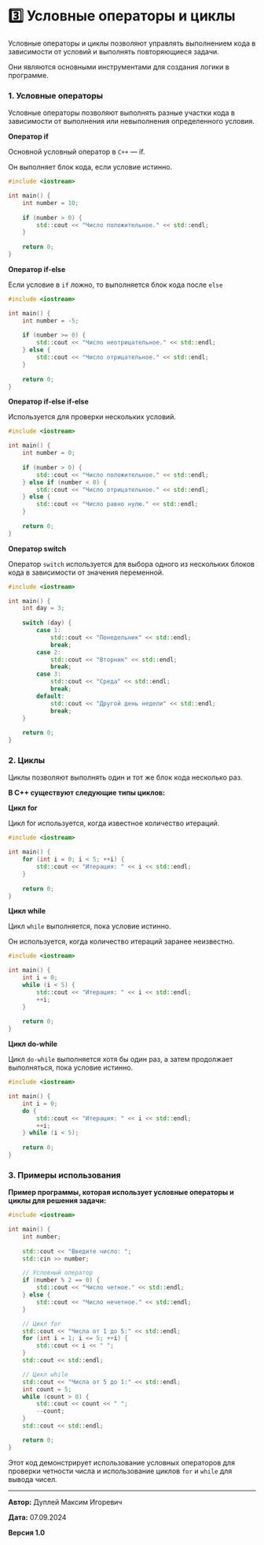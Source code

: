 # 3️⃣ Условные операторы и циклы

Условные операторы и циклы позволяют управлять выполнением кода в зависимости от условий и выполнять повторяющиеся задачи.

Они являются основными инструментами для создания логики в программе.

### 1. Условные операторы

Условные операторы позволяют выполнять разные участки кода в зависимости от выполнения или невыполнения определенного условия.

**Оператор if**

Основной условный оператор в `C++` — if.

Он выполняет блок кода, если условие истинно.

```cpp
#include <iostream>

int main() {
    int number = 10;
    
    if (number > 0) {
        std::cout << "Число положительное." << std::endl;
    }
    
    return 0;
}
```

**Оператор if-else**

Если условие в `if` ложно, то выполняется блок кода после `else`

```cpp
#include <iostream>

int main() {
    int number = -5;
    
    if (number >= 0) {
        std::cout << "Число неотрицательное." << std::endl;
    } else {
        std::cout << "Число отрицательное." << std::endl;
    }
    
    return 0;
}
```

**Оператор if-else if-else**

Используется для проверки нескольких условий.

```cpp
#include <iostream>

int main() {
    int number = 0;
    
    if (number > 0) {
        std::cout << "Число положительное." << std::endl;
    } else if (number < 0) {
        std::cout << "Число отрицательное." << std::endl;
    } else {
        std::cout << "Число равно нулю." << std::endl;
    }
    
    return 0;
}
```

**Оператор switch**

Оператор `switch` используется для выбора одного из нескольких блоков кода в зависимости от значения переменной.

```cpp
#include <iostream>

int main() {
    int day = 3;
    
    switch (day) {
        case 1:
            std::cout << "Понедельник" << std::endl;
            break;
        case 2:
            std::cout << "Вторник" << std::endl;
            break;
        case 3:
            std::cout << "Среда" << std::endl;
            break;
        default:
            std::cout << "Другой день недели" << std::endl;
            break;
    }
    
    return 0;
}
```

### 2. Циклы

Циклы позволяют выполнять один и тот же блок кода несколько раз.

**В C++ существуют следующие типы циклов:**

**Цикл for**

Цикл for используется, когда известное количество итераций.

```cpp
#include <iostream>

int main() {
    for (int i = 0; i < 5; ++i) {
        std::cout << "Итерация: " << i << std::endl;
    }
    
    return 0;
}
```

**Цикл while**

Цикл `while` выполняется, пока условие истинно.

Он используется, когда количество итераций заранее неизвестно.

```cpp
#include <iostream>

int main() {
    int i = 0;
    while (i < 5) {
        std::cout << "Итерация: " << i << std::endl;
        ++i;
    }
    
    return 0;
}
```

**Цикл do-while**

Цикл `do-while` выполняется хотя бы один раз, а затем продолжает выполняться, пока условие истинно.

```cpp
#include <iostream>

int main() {
    int i = 0;
    do {
        std::cout << "Итерация: " << i << std::endl;
        ++i;
    } while (i < 5);
    
    return 0;
}
```

### 3. Примеры использования

**Пример программы, которая использует условные операторы и циклы для решения задачи:**

```cpp
#include <iostream>

int main() {
    int number;
    
    std::cout << "Введите число: ";
    std::cin >> number;

    // Условный оператор
    if (number % 2 == 0) {
        std::cout << "Число четное." << std::endl;
    } else {
        std::cout << "Число нечетное." << std::endl;
    }

    // Цикл for
    std::cout << "Числа от 1 до 5:" << std::endl;
    for (int i = 1; i <= 5; ++i) {
        std::cout << i << " ";
    }
    std::cout << std::endl;

    // Цикл while
    std::cout << "Числа от 5 до 1:" << std::endl;
    int count = 5;
    while (count > 0) {
        std::cout << count << " ";
        --count;
    }
    std::cout << std::endl;

    return 0;
}
```

Этот код демонстрирует использование условных операторов для проверки четности числа и использование циклов `for` и `while` для вывода чисел.

- - -

**Автор:** Дуплей Максим Игоревич

**Дата:** 07.09.2024

**Версия 1.0**
